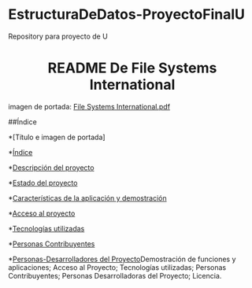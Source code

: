 # EstructuraDeDatos-ProyectoFinalU
Repository para proyecto de U

<h1 align="center"> README De File Systems International </h1>

imagen de portada: [File Systems International.pdf](https://github.com/SotoJ07/EstructuraDeDatos-ProyectoFinalU/files/11943909/File.Systems.International.pdf)

##Índice

*[Título e imagen de portada]

*[Índice](#índice)

*[Descripción del proyecto](#El-Proyecto-es-sobre-una-empresa-FILE-SYSTEMS-INTERNATIONAL-que-desea-actualizar-su-registro-de-archivos-para-un-mejor-manejo-de-informacion)

*[Estado del proyecto](#En-fase-inicial)

*[Características de la aplicación y demostración](#El-proyecto-busca-de-la-aplicación-y-demostración)

*[Acceso al proyecto](#acceso-proyecto)

*[Tecnologías utilizadas](#tecnologías-utilizadas)

*[Personas Contribuyentes](#personas-contribuyentes)

*[Personas-Desarrolladores del Proyecto](#personas-desarrolladores)Demostración de funciones y aplicaciones;
Acceso al Proyecto;
Tecnologías utilizadas;
Personas Contribuyentes;
Personas Desarrolladoras del Proyecto;
Licencia.
